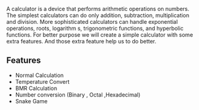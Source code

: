 A calculator is a device that performs arithmetic operations on numbers. The simplest calculators can do only addition, subtraction, multiplication and division. More sophisticated calculators can handle exponential operations, roots, logarithm s, trigonometric functions, and hyperbolic functions. For better purpose we will create a simple calculator with some extra features. And those extra feature help us to do better. 

## Features
* Normal Calculation
* Temperature Convert
* BMR Calculation
* Number conversion (Binary , Octal ,Hexadecimal)
* Snake Game
